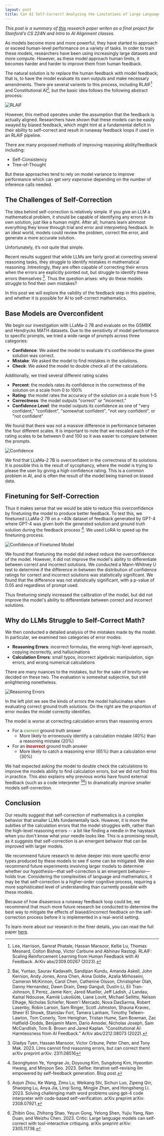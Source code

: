 ```yaml
---
layout: post
title: Can AI Self-Correct? Analyzing the Limitations of Large Language Models
---
```


_This post is a summary of [this](/writing/CS224N__Project_Final_Report.pdf) research paper writen as a final project for Stanford's CS 224N and Intro to AI Alignment classes._

As models become more and more powerful, they have started to approach or exceed human-level performance on a variety of tasks. In order to train these models, researchers have been using increasingly large datasets and more compute. However, as these model approach human limits, it becomes harder and harder to improve them from human feedback.

The natural solution is to replace the human feedback with model feedback; that is, to have the model evaluate its own outputs and make necessary amendments. There are several varients to this process, including RLAIF[^0] and Constitutional AI[^3], but the basic idea follows the following abstract process:

![RLAIF](/assets/can_llms_self_correct/rlaif.png)

However, this method operates under the assumption that the feedback is actually aligned. Researchers have shown that these models can be easily swayed by biased feedback, which might hint at a fundamental deficit in their ability to self-correct and result in runaway feedback loops if used in an RLAIF pipeline.
<!--more--> 

There are many proposed methods of improving reasoning ability/feedback including:
 - Self-Consistency
 - Tree-of-Thought

But these approaches tend to rely on model variance to improve performance which can get _very expensive_ depending on the number of inference calls needed.

<!-- The concept of self-correction, in particular, offers the potential for enhancing the fundamental reasoning abilities of Large Language Models (LLMs). -->

<!-- For years, artificial intelligence (AI) researchers have been refining a type of machine learning model known as large language models (LLMs). Their goal is to create AI that understands language at a human-like level, and in some respects, they have been astonishingly successful. These models can generate convincing text that appears almost human-crafted.  -->

<!-- However, while these models display intelligent behaviors, they also manifest unexpected and incorrect behaviors. They might produce responses that seem sensible at first glance but are fundamentally incorrect or nonsensical upon closer inspection. To address this issue, researchers have been exploring avenues to improve LLMs’ reasoning abilities. One promising method is self-correction, where a model evaluates its own outputs and makes necessary amendments.

In this post, we delve into the viability of self-correction in the domain of mathematics. In particular, we examine whether these AI models can detect errors in mathematical reasoning and calculation, and whether this ability can be improved with fine-tuning. -->

## The Challenges of Self-Correction

The idea behind self-correction is relatively simple. If you give an LLM a mathematical problem, it should be capable of identifying any errors in its own solution, just like a human might. After all, humans learn almmost everything they know through trial and error and interpreting feedback. In an ideal world, models could review the problem, correct the error, and generate a more accurate solution.

Unfortunately, it’s not quite that simple.

Recent results suggest that while LLMs are fairly good at correcting several reasoning tasks, they struggle to identify mistakes in mathematical reasoning. Intrestingly, they are often capable of correcting their errors when the errors are explicitly pointed out, but struggle to identify these errors themselves [^1]. Thus the question arises: why do these models struggle to find their own mistakes?

In this post we will explore the validity of the feedback step in this pipeline, and whether it is possible for AI to self-correct mathematics.

## Base Models are Overconfident

We begin our investigation with LLaMa-2 7B and evaluate on the GSM8K and Hendrycks MATH datasets. Due to the sensitivity of model performance to specific prompts, we tried a wide range of prompts across three categories:
 - **Confidence**: We asked the model to evaluate it's confidence the given solution was correct.
 - **Mistake**: We asked the model to find mistakes in the solutions.
 - **Check**: We asked the model to double check all of the calculations.

Additionally, we tried several different rating scales
 - **Percent**: the models rates its confidence in the correctness of the solution on a scale from 0 to 100%
 - **Rating**: the model rates the accuracy of the solution on a scale from 1-5
 - **Correctness**: the model outputs "correct" or "incorrect."
 - **Confidence Level**: the model outputs its confidence as one of "very confident," "confident", "somewhat confident", "not very confident", or "not confident"

We found that there was not a massive difference in performance between the four different scales. It is important to note that we rescaled each of the rating scales to be between 0 and 100 so it was easier to compare between the prompts. 

![Confidence](/assets/can_llms_self_correct/avg_conf_basemodel.png)

We find that LLaMa-2 7B is overconfident in the correctness of its solutions. It is possible this is the result of sycophancy, where the model is trying to please the user by giving a high confidence rating. This is a common problem in AI, and is often the result of the model being trained on biased data.

## Finetuning for Self-Correction
Thus it makes sense that we would be able to reduce this overconfidence by finetuning the model to produce better feedback. To test this, we finetuned LLaMa-2 7B on a ~40k dataset of feedback generated by GPT-4 where GPT-4 was given both the generated solution and ground truth solution during the feedback process [^2]. We used LoRA to speed up the finetuning process.

![Confidence of Finetuned Model](/assets/can_llms_self_correct/avg_conf_lora.png)

We found that finetuning the model did indeed reduce the overconfidence of the model. However, it did not improve the model's ability to differentiate between correct and incorrect solutions. We conducted a Mann-Whitney U test to determine if the difference in between the distribution of confidence ratings for correct and incorrect solutions was statistically significant. We found that the difference was not statistically significant, with a p-value of 0.05 and regardless of prompt used.

Thus finetuning simply increased the calibration of the model, but did not improve the model's ability to differentiate between correct and incorrect solutions.

## Why do LLMs Struggle to Self-Correct Math?

We then conducted a detailed analysis of the mistakes made by the model. In particular, we examined two categories of error modes:

 - **Reasoning Errors**: incorrect formulas, the wrong high-level approach, copying incorrectly, and hallucinations
 - **Calculation Errors**: small typos, incorrect algebraic manipulation, sign errors, and wrong numerical calculations

There are many nuances to the mistakes, but for the sake of brevity we decided on these two. The evaluation is somewhat subjective, but still enlightening nonetheless.

![Reasoning Errors](/assets/can_llms_self_correct/error_modes.png)

In the left plot we see the kinds of errors the model hallucinates when evaluating correct ground truth solutions. On the right are the proportion of error modes the model correctly identifies.

The model is _worse_ at correcting calculation errors than reasoning errors

 - For a **<span style="color: #6aa84f">correct</span>** ground truth answer
    - More likely to erroneously identify a calculation mistake (40%) than a reasoning mistake (20%)
 - For an **<span style="color: #cc0000">incorrect</span>** ground truth answer
    - More likely to catch a reasoning error (65%) than a calculation error (30%)

We had expected asking the model to double check the calculations to improve the models ability to find calculation errors, but we did not find this in practice. This also explains why previous works have found external feedback (such as a code interpreter [^5][^6]) to dramatically improve smaller models self-correction.

## Conclusion

Our results suggest that self-correction of mathematics is a complex behavior that smaller LLMs fundamentally lack. However, it is more the sublties of the calculation errors that the model struggles with, rather than the high-level reasoning errors -- a bit like finding a needle in the haystack when you don't know what your needle looks like. This is a promising result, as it suggests that self-correction is an emergent behavior that can be improved with larger models.

We recommend future research to delve deeper into more specific error types produced by these models to see if some can be mitigated. We also recommend future experiments involving larger models to determine whether our hypothesis—that self-correction is an emergent behavior—holds true. Considering the complexities of language and mathematics, it may be that self-correction is a higher-order cognitive process, requiring a more sophisticated level of understanding than currently possible with these models.

Because of how disaserous a runaway feedback loop could be, we recommend that much more future research be conducted to determine the best way to mitigate the effects of biased/incorrect feedback on the self-correction process before it is implemented in a real-world setting.

To learn more about our research in the finer details, you can read the full paper [here](/writing/CS224N__Project_Final_Report.pdf).

[^0]: Lee, Harrison, Samrat Phatale, Hassan Mansoor, Kellie Lu, Thomas Mesnard, Colton Bishop, Victor Carbune and Abhinav Rastogi. RLAIF: Scaling Reinforcement Learning from Human Feedback with AI Feedback. ArXiv abs/2309.00267 (2023).

[^3]: Bai, Yuntao, Saurav Kadavath, Sandipan Kundu, Amanda Askell, John Kernion, Andy Jones, Anna Chen, Anna Goldie, Azalia Mirhoseini, Cameron McKinnon, Carol Chen, Catherine Olsson, Christopher Olah, Danny Hernandez, Dawn Drain, Deep Ganguli, Dustin Li, Eli Tran-Johnson, E Perez, Jamie Kerr, Jared Mueller, Jeff Ladish, J Landau, Kamal Ndousse, Kamilė Lukošiūtė, Liane Lovitt, Michael Sellitto, Nelson Elhage, Nicholas Schiefer, Noem'i Mercado, Nova DasSarma, Robert Lasenby, Robin Larson, Sam Ringer, Scott Johnston, Shauna Kravec, Sheer El Showk, Stanislav Fort, Tamera Lanham, Timothy Telleen-Lawton, Tom Conerly, Tom Henighan, Tristan Hume, Sam Bowman, Zac Hatfield-Dodds, Benjamin Mann, Dario Amodei, Nicholas Joseph, Sam McCandlish, Tom B. Brown and Jared Kaplan. “Constitutional AI: Harmlessness from AI Feedback.” ArXiv abs/2212.08073 (2022).

[^1]: Gladys Tyen, Hassan Mansoor, Victor Crbune, Peter Chen, and Tony Mak. 2023. Llms cannot find reasoning errors, but can correct them! arXiv preprint arXiv: 2311.08516

[^2]: Seonghyeon Ye, Yongrae Jo, Doyoung Kim, Sungdong Kim, Hyeonbin Hwang, and Minjoon Seo. 2023. Selfee: Iterative self-revising llm empowered by self-feedback generation. Blog post.

[^5]: Aojun Zhou, Ke Wang, Zimu Lu, Weikang Shi, Sichun Luo, Zipeng Qin, Shaoqing Lu, Anya Jia, Linqi Song, Mingjie Zhan, and Hongsheng Li. 2023. Solving challenging math word problems using gpt-4 code interpreter with code-based self-verification. arXiv preprint arXiv: 2308.07921.

[^6]: Zhibin Gou, Zhihong Shao, Yeyun Gong, Yelong Shen, Yujiu Yang, Nan Duan, and Weizhu Chen. 2023. Critic: Large language models can self-correct with tool-interactive critiquing. arXiv preprint arXiv: 2305.11738.


<!-- Recent results suggest that LLMs struggle to identify mistakes independently. They are often capable of correcting their errors when the errors are explicitly pointed out, but struggle to identify these errors themselves. Moreover, these models can be easily swayed by feedback, which might hint at a fundamental deficit in their ability to self-correct. -->

<!-- The popular method of human feedback—where human quality assessments of AI outputs act as a reward signal to optimize model performance—has been effective in mitigating some of these issues. However, given the massive compute requirements for training powerful models and the cost of collecting human feedback, it’s not a sustainable solution. -->

<!-- To address this, researchers have been developing augmentation techniques to reduce the reasoning errors of AI models. One of the key techniques explored is self-correction. -->

<!-- ## Uncovering the Limitations

In our investigation, we found that smaller LLMs exhibit limitations in accurately assessing mathematical arguments. Fine-tuning for self-correction improved their self-calibration—in other words, curbing their overconfidence. However, it fell short in enhancing their ability to differentiate correct solutions from incorrect ones.

Through a detailed analysis of correct and incorrect solutions, we discovered that these models struggle to identify granular calculation mistakes such as carry errors and missing signs. They are, however, more adept at correcting high-level reasoning mistakes.

Performed on smaller AIs due to computational constraints, these findings indicate that self-correction appears to be a complex behavior that these models fundamentally lack.

## Where to next?

Our findings suggest the need for future research to delve deeper into more specific error types produced by these models to see if some can be mitigated.

We also recommend future experiments involving larger models to determine whether our hypothesis—that self-correction is an emergent behavior—holds true. Considering the complexities of language and mathematics, it may be that self-correction is a higher-order cognitive process, requiring a more sophisticated level of understanding than currently possible with these models.

In sum, the process of making AI systems capable of correcting their own mistakes is much more complex than we might have first imagined. The results of our research highlight the importance of further evaluation and improvement in the quest for self-correcting AI.

To learn more about our research in the finer details, you can read the full paper [here](). -->